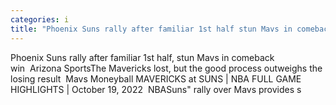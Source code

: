 ```yaml
---
categories: i
title: "Phoenix Suns rally after familiar 1st half stun Mavs in comeback win  Arizona Sports"
---
```

Phoenix Suns rally after familiar 1st half, stun Mavs in comeback win&nbsp;&nbsp;Arizona SportsThe Mavericks lost, but the good process outweighs the losing result&nbsp;&nbsp;Mavs Moneyball MAVERICKS at SUNS | NBA FULL GAME HIGHLIGHTS | October 19, 2022&nbsp;&nbsp;NBASuns" rally over Mavs provides s